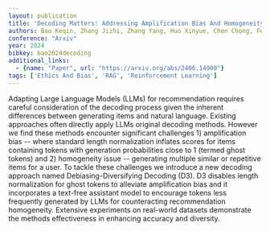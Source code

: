 ```yaml
---
layout: publication
title: 'Decoding Matters: Addressing Amplification Bias And Homogeneity Issue For Llm-based Recommendation'
authors: Bao Keqin, Zhang Jizhi, Zhang Yang, Huo Xinyue, Chen Chong, Feng Fuli
conference: "Arxiv"
year: 2024
bibkey: bao2024decoding
additional_links:
  - {name: "Paper", url: "https://arxiv.org/abs/2406.14900"}
tags: ['Ethics And Bias', 'RAG', 'Reinforcement Learning']
---
```

Adapting Large Language Models (LLMs) for recommendation requires careful consideration of the decoding process given the inherent differences between generating items and natural language. Existing approaches often directly apply LLMs original decoding methods. However we find these methods encounter significant challenges 1) amplification bias -- where standard length normalization inflates scores for items containing tokens with generation probabilities close to 1 (termed ghost tokens) and 2) homogeneity issue -- generating multiple similar or repetitive items for a user. To tackle these challenges we introduce a new decoding approach named Debiasing-Diversifying Decoding (D3). D3 disables length normalization for ghost tokens to alleviate amplification bias and it incorporates a text-free assistant model to encourage tokens less frequently generated by LLMs for counteracting recommendation homogeneity. Extensive experiments on real-world datasets demonstrate the methods effectiveness in enhancing accuracy and diversity.
